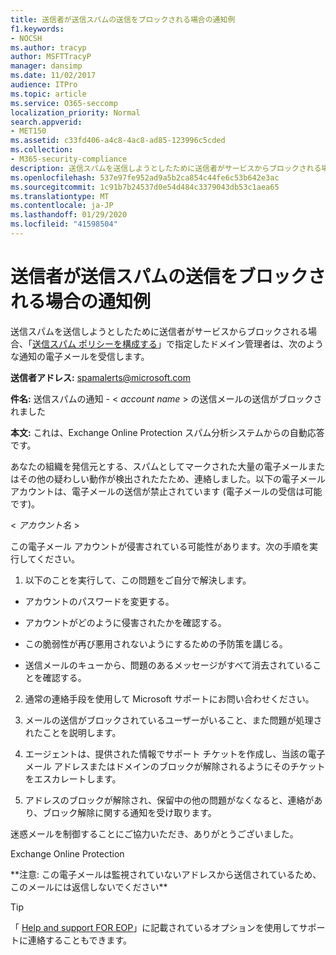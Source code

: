 ```yaml
---
title: 送信者が送信スパムの送信をブロックされる場合の通知例
f1.keywords:
- NOCSH
ms.author: tracyp
author: MSFTTracyP
manager: dansimp
ms.date: 11/02/2017
audience: ITPro
ms.topic: article
ms.service: O365-seccomp
localization_priority: Normal
search.appverid:
- MET150
ms.assetid: c33fd406-a4c8-4ac8-ad85-123996c5cded
ms.collection:
- M365-security-compliance
description: 送信スパムを送信しようとしたために送信者がサービスからブロックされる場合、「送信スパム ポリシーを構成する」で指定したドメイン管理者は、次のような通知の電子メールを受信します。
ms.openlocfilehash: 537e97fe952ad9a5b2ca854c44fe6c53b642e3ac
ms.sourcegitcommit: 1c91b7b24537d0e54d484c3379043db53c1aea65
ms.translationtype: MT
ms.contentlocale: ja-JP
ms.lasthandoff: 01/29/2020
ms.locfileid: "41598504"
---
```

# <a name="sample-notification-when-a-sender-is-blocked-sending-outbound-spam"></a>送信者が送信スパムの送信をブロックされる場合の通知例

送信スパムを送信しようとしたために送信者がサービスからブロックされる場合、「[送信スパム ポリシーを構成する](configure-the-outbound-spam-policy.md)」で指定したドメイン管理者は、次のような通知の電子メールを受信します。 
  
 **送信者アドレス:** spamalerts@microsoft.com 
  
 **件名:** 送信スパムの通知 - \<  *account name*  \> の送信メールの送信がブロックされました 
  
 **本文:** これは、Exchange Online Protection スパム分析システムからの自動応答です。 
  
あなたの組織を発信元とする、スパムとしてマークされた大量の電子メールまたはその他の疑わしい動作が検出されたたため、連絡しました。以下の電子メール アカウントは、電子メールの送信が禁止されています (電子メールの受信は可能です)。
  
\< *アカウント名*  \> 
  
この電子メール アカウントが侵害されている可能性があります。次の手順を実行してください。
  
1. 以下のことを実行して、この問題をご自分で解決します。
    
  - アカウントのパスワードを変更する。
    
  - アカウントがどのように侵害されたかを確認する。
    
  - この脆弱性が再び悪用されないようにするための予防策を講じる。
    
  - 送信メールのキューから、問題のあるメッセージがすべて消去されていることを確認する。
    
2. 通常の連絡手段を使用して Microsoft サポートにお問い合わせください。
    
3. メールの送信がブロックされているユーザーがいること、また問題が処理されたことを説明します。
    
4. エージェントは、提供された情報でサポート チケットを作成し、当該の電子メール アドレスまたはドメインのブロックが解除されるようにそのチケットをエスカレートします。
    
5. アドレスのブロックが解除され、保留中の他の問題がなくなると、連絡があり、ブロック解除に関する通知を受け取ります。
    
迷惑メールを制御することにご協力いただき、ありがとうございました。
  
Exchange Online Protection
  
\*\*注意: この電子メールは監視されていないアドレスから送信されているため、このメールには返信しないでください\*\*
  
> [!TIP]
> 「 [Help and support FOR EOP](help-and-support-for-eop.md)」に記載されているオプションを使用してサポートに連絡することもできます。 
  

